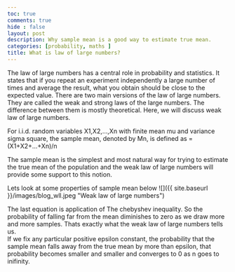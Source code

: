 ```yaml
---
toc: true
comments: true
hide : false
layout: post
description: Why sample mean is a good way to estimate true mean.
categories: [probability, maths ]
title: What is law of large numbers?
---
```



The law of large numbers has a central role in probability and statistics. It states that if you repeat an experiment independently a large number of times and average the result, what you obtain should be close to the expected value. There are two main versions of the law of large numbers. They are called the weak and strong laws of the large numbers. The difference between them is mostly theoretical. Here, we will discuss weak law of large numbers.

For i.i.d. random variables X1,X2,...,Xn with finite mean mu and variance sigma square, the sample mean, denoted by Mn, is defined as
=(X1+X2+...+Xn)/n

The sample mean is the simplest and most natural way for trying to estimate the true mean of the population and the weak law of large numbers will provide some support to this notion.

Lets look at some properties of sample mean below
![]({{ site.baseurl }}/images/blog_wll.jpeg "Weak law of large numbers")

The last equation is application of The chebyshev inequality. 
So the probability of falling far from the mean diminishes to zero as we draw more and more samples. Thats exactly what the weak law of large numbers tells us.  
If we fix any particular positive epsilon constant, the probability that the sample mean falls away from the true mean by more than epsilon, that probability becomes smaller and smaller and converges to 0 as n goes to inifinity. 
